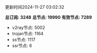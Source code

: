 更新时间2024-11-27 03:02:32

**总订阅: 3248**
**总节点: 19990**
**有效节点: 7289**
- v2ray节点: 5002
- trojan节点: 1164
- ss节点: 1117
- ssr节点: 6
